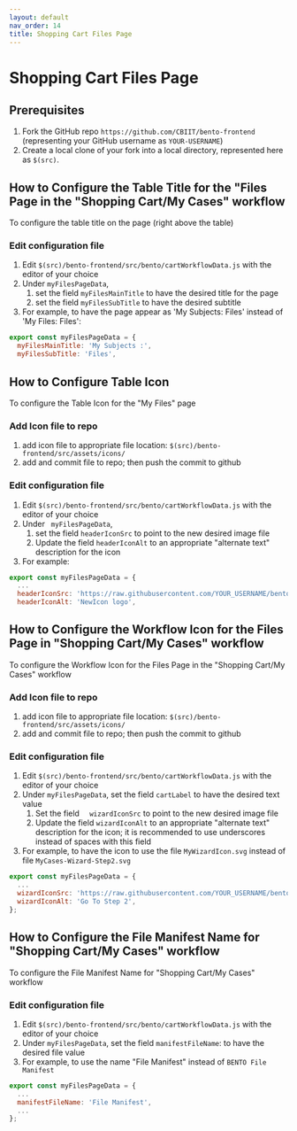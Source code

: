 ```yaml
---
layout: default
nav_order: 14
title: Shopping Cart Files Page
---
```


# Shopping Cart Files Page

## Prerequisites
1. Fork the GitHub repo `https://github.com/CBIIT/bento-frontend` (representing your GitHub username as `YOUR-USERNAME`)
2. Create a local clone of your fork into a local directory, represented here as `$(src)`.


## How to Configure the Table Title for the "Files Page in the "Shopping Cart/My Cases" workflow
To configure the table title on the page (right above the table)

### Edit configuration file
1. Edit `$(src)/bento-frontend/src/bento/cartWorkflowData.js` with the editor of your choice
2. Under `myFilesPageData`, 
    1. set the field `myFilesMainTitle` to have the desired title for the page
    2. set the field `myFilesSubTitle` to have the desired subtitle 
3. For example, to have the page appear as 'My Subjects: Files' instead of 'My Files: Files':

```javascript
export const myFilesPageData = {
  myFilesMainTitle: 'My Subjects :',
  myFilesSubTitle: 'Files',
```

## How to Configure Table Icon
To configure the Table Icon for the "My Files" page

### Add Icon file to repo
1. add icon file to appropriate file location: `$(src)/bento-frontend/src/assets/icons/`
2. add and commit file to repo; then push the commit to github

### Edit configuration file
1. Edit `$(src)/bento-frontend/src/bento/cartWorkflowData.js` with the editor of your choice
2. Under ` myFilesPageData`, 
    1. set the field `headerIconSrc` to point to the new desired image file
    2. Update the field `headerIconAlt` to an appropriate "alternate text" description for the icon
3. For example:

```javascript
export const myFilesPageData = {
  ...
  headerIconSrc: 'https://raw.githubusercontent.com/YOUR_USERNAME/bento-frontend/master/src/assets/icons/NewIcon.svg',
  headerIconAlt: 'NewIcon logo',
```


## How to Configure the Workflow Icon for the Files Page in "Shopping Cart/My Cases" workflow
To configure the Workflow Icon for the Files Page in the "Shopping Cart/My Cases" workflow


### Add Icon file to repo
1. add icon file to appropriate file location: `$(src)/bento-frontend/src/assets/icons/`
2. add and commit file to repo; then push the commit to github

### Edit configuration file

1. Edit `$(src)/bento-frontend/src/bento/cartWorkflowData.js` with the editor of your choice
2. Under `myFilesPageData`, set the field `cartLabel` to have the desired text value
    1. Set the field `  wizardIconSrc` to point to the new desired image file
    2. Update the field `wizardIconAlt` to an appropriate "alternate text" description for the icon; it is recommended to use underscores instead of spaces with this field
3. For example, to have the icon to use the file `MyWizardIcon.svg` instead of file `MyCases-Wizard-Step2.svg`

```javascript
export const myFilesPageData = {
  ...  
  wizardIconSrc: 'https://raw.githubusercontent.com/YOUR_USERNAME/bento-frontend/master/src/assets/icons/MyWizardIcon.svg',
  wizardIconAlt: 'Go To Step 2',
};
```


## How to Configure the File Manifest Name for "Shopping Cart/My Cases" workflow
To configure the File Manifest Name for "Shopping Cart/My Cases" workflow


### Edit configuration file

1. Edit `$(src)/bento-frontend/src/bento/cartWorkflowData.js` with the editor of your choice
2. Under `myFilesPageData`, set the field `manifestFileName`: to have the desired file value
3. For example, to use the name "File Manifest" instead of `BENTO File Manifest`

```javascript
export const myFilesPageData = {
  ...  
  manifestFileName: 'File Manifest',
  ...
};
```

